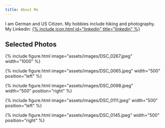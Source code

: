 ```yaml
---
title: About Me
---
```


I am German and US Citizen. My hobbies include hiking and photography.
<br>My Linkedin: [{% include icon.html id="linkedin" title="linkedin" %}](https://www.linkedin.com/in/martinlschumann/)

## Selected Photos

{% include figure.html image="assets/images/DSC_0267.jpeg" width="1000" %}

{% include figure.html image="assets/images/DSC_0065.jpeg" width="500" position="left" %}

{% include figure.html image="assets/images/DSC_0098.jpeg" width="500" position="right" %}

{% include figure.html image="assets/images/DSC_0111.jpeg" width="500" position="left" %}

{% include figure.html image="assets/images/DSC_0145.jpeg" width="500" position="right" %}
